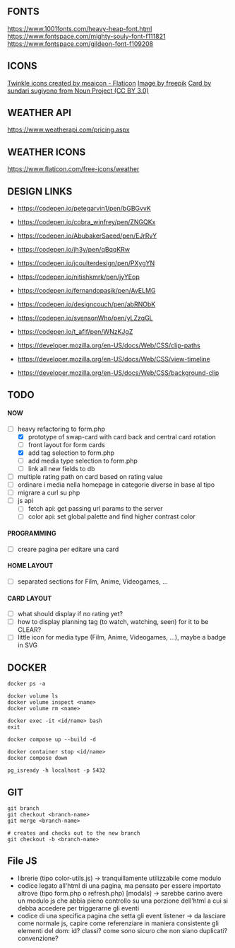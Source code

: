 ## FONTS
https://www.1001fonts.com/heavy-heap-font.html
https://www.fontspace.com/mighty-souly-font-f111821
https://www.fontspace.com/gildeon-font-f109208

## ICONS
[Twinkle icons created by meaicon - Flaticon](https://www.flaticon.com/free-icons/twinkle)
[Image by freepik](https://www.freepik.com/free-vector/flat-sparkling-star-collection_15591227.htm#fromView=keyword&page=1&position=2&uuid=b7a01977-91ce-4b36-98a2-10a11ce26070")
[Card by sundari sugiyono from Noun Project (CC BY 3.0)](https://thenounproject.com/browse/icons/term/card/)

## WEATHER API
https://www.weatherapi.com/pricing.aspx

## WEATHER ICONS
https://www.flaticon.com/free-icons/weather

## DESIGN LINKS
- https://codepen.io/petegarvin1/pen/bGBGvvK
- https://codepen.io/cobra_winfrey/pen/ZNGQKx
- https://codepen.io/AbubakerSaeed/pen/EJrRvY
- https://codepen.io/jh3y/pen/qBqqKRw
- https://codepen.io/jcoulterdesign/pen/PXygYN
- https://codepen.io/nitishkmrk/pen/jyYEop
- https://codepen.io/fernandopasik/pen/AvELMG
- https://codepen.io/designcouch/pen/abRNObK
- https://codepen.io/svensonWho/pen/yLZzqGL
- https://codepen.io/t_afif/pen/WNzKJgZ

- https://developer.mozilla.org/en-US/docs/Web/CSS/clip-paths
- https://developer.mozilla.org/en-US/docs/Web/CSS/view-timeline
- https://developer.mozilla.org/en-US/docs/Web/CSS/background-clip

## TODO

#### NOW
- [ ] heavy refactoring to form.php
    - [x] prototype of swap-card with card back and central card rotation
    - [ ] front layout for form cards
    - [x] add tag selection to form.php
    - [ ] add media type selection to form.php
    - [ ] link all new fields to db
- [ ] multiple rating path on card based on rating value
- [ ] ordinare i media nella homepage in categorie diverse in base al tipo
- [ ] migrare a curl su php
- [ ] js api
    - [ ] fetch api: get passing url params to the server
    - [ ] color api: set global palette and find higher contrast color

#### PROGRAMMING
- [ ] creare pagina per editare una card

#### HOME LAYOUT
- [ ] separated sections for Film, Anime, Videogames, ...

#### CARD LAYOUT
- [ ] what should display if no rating yet?
- [ ] how to display planning tag (to watch, watching, seen) for it to be CLEAR?
- [ ] little icon for media type (Film, Anime, Videogames, ...), maybe a badge in SVG

## DOCKER
```shell
docker ps -a

docker volume ls
docker volume inspect <name>
docker volume rm <name>

docker exec -it <id/name> bash
exit

docker compose up --build -d

docker container stop <id/name>
docker compose down

pg_isready -h localhost -p 5432
```

## GIT
```shell
git branch
git checkout <branch-name>
git merge <branch-name>

# creates and checks out to the new branch
git checkout -b <branch-name>
```

## File JS
- librerie (tipo color-utils.js) -> tranquillamente utilizzabile come modulo 
- codice legato all'html di una pagina, ma pensato per essere importato altrove (tipo form.php o refresh.php) \[modals] -> sarebbe carino avere un modulo js che abbia pieno controllo su una porzione dell'html a cui si debba accedere per triggerarne gli eventi
- codice di una specifica pagina che setta gli event listener -> da lasciare come normale js, capire come referenziare in maniera  consistente gli elementi del dom: id? classi? come sono sicuro che non siano duplicati? convenzione?